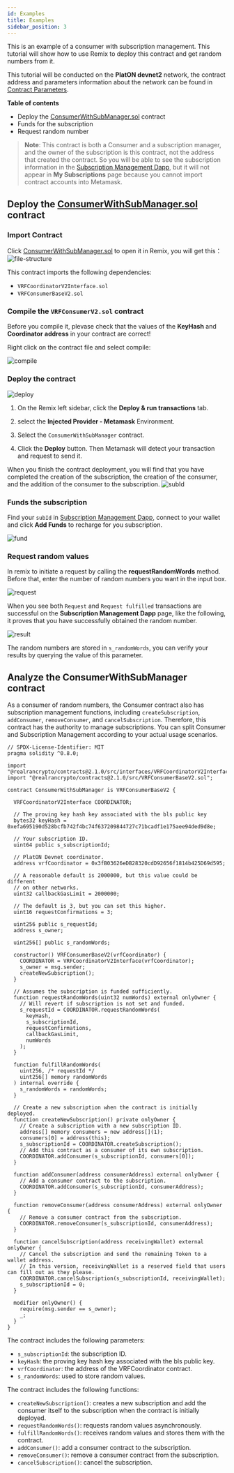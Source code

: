 ```yaml
---
id: Examples
title: Examples
sidebar_position: 3
---
```


This is an example of a consumer with subscription management. This tutorial will show how to use Remix to deploy this contract and get random numbers from it.

This tutorial will be conducted on the **PlatON devnet2** network, the contract address and parameters information about the network can be found in [Contract Parameters](/Contract%20Parameters).

**Table of contents**

- Deploy the [ConsumerWithSubManager.sol](https://remix.ethereum.org/#url=https://github.com/realran/VRFContract/blob/main/sample/ConsumerWithSubManager.sol) contract
- Funds for the subscription
- Request random number

> **Note**: This contract is both a Consumer and a subscription manager, and the owner of the subscription is this contract, not the address that created the contract. So you will be able to see the subscription information in the [Subscription Management Dapp](https://vrf.realran.com/), but it will not appear in **My Subscriptions** page because you cannot import contract accounts into Metamask.



## Deploy the [ConsumerWithSubManager.sol](https://remix.ethereum.org/#url=https://github.com/realran/VRFContract/blob/main/sample/ConsumerWithSubManager.sol) contract

### Import Contract

Click [ConsumerWithSubManager.sol](https://remix.ethereum.org/#url=https://github.com/realran/VRFContract/blob/main/sample/ConsumerWithSubManager.sol) to open it in Remix, you will get this：
![file-structure](https://github.com/realran/Docs/blob/main/docs/Getting%20Started/imgs/file-structure.png?raw=true)

This contract imports the following dependencies:

  - `VRFCoordinatorV2Interface.sol`
  - `VRFConsumerBaseV2.sol`

###  Compile the `VRFConsumerV2.sol` contract

Before you compile it, plevase check that the values of the **KeyHash** and **Coordinator** **address** in your contract are correct!

Right click on the contract file and select compile:

![compile](https://github.com/realran/Docs/blob/main/docs/Getting%20Started/imgs/compile.jpg?raw=true)

###  Deploy the  contract
![deploy](https://github.com/realran/Docs/blob/main/docs/Getting%20Started/imgs/deploy.jpg?raw=true)

1. On the Remix left sidebar, click the **Deploy & run transactions** tab.

2. select the **Injected Provider - Metamask** Environment.

3. Select the `ConsumerWithSubManager` contract.

4. Click the **Deploy** button.  Then Metamask will detect your transaction and request to send it.

When you finish the contract deployment, you will find that you have completed the creation of the subscription, the creation of the consumer, and the addition of the consumer to the subscription.
![subId](https://github.com/realran/Docs/blob/main/docs/Getting%20Started/imgs/subId.png?raw=true)

###  Funds the subscription

Find your `subId` in [Subscription Management Dapp](https://vrf.realran.com/), connect to your wallet and click **Add Funds** to recharge for you subscription. 

![fund](https://github.com/realran/Docs/blob/main/docs/Getting%20Started/imgs/fund.jpg?raw=true)

### Request random values

In remix to initiate a request by calling the **requestRandomWords** method. Before that, enter the number of random numbers you want in the input box.

![request](https://github.com/realran/Docs/blob/main/docs/Getting%20Started/imgs/request.jpg?raw=true)

When you see both `Request` and `Request fulfilled` transactions are successful on the **Subscription Management Dapp** page, like the following, it proves that you have successfully obtained the random number.

![result](https://github.com/realran/Docs/blob/main/docs/Getting%20Started/imgs/result.jpg?raw=true)

The random numbers are stored in `s_randomWords`, you can verify your results by querying the value of this parameter.


## Analyze the ConsumerWithSubManager contract

As a consumer of random numbers, the Consumer contract also has subscription management functions, including `createSubscription`, `addConsumer`, `removeConsumer`, and `cancelSubscription`. Therefore, this contract has the authority to manage subscriptions. You can split Consumer and Subscription Management according to your actual usage scenarios.

```
// SPDX-License-Identifier: MIT
pragma solidity ^0.8.0;

import "@realrancrypto/contracts@2.1.0/src/interfaces/VRFCoordinatorV2Interface.sol";
import "@realrancrypto/contracts@2.1.0/src/VRFConsumerBaseV2.sol";

contract ConsumerWithSubManager is VRFConsumerBaseV2 {

  VRFCoordinatorV2Interface COORDINATOR;

  // The proving key hash key associated with the bls public key
  bytes32 keyHash = 0xefa695190d528bcfb742f4bc74f637209844727c71bcadf1e175aee94ded9d8e;

  // Your subscription ID.
  uint64 public s_subscriptionId;

  // PlatON Devnet coordinator.
  address vrfCoordinator = 0x3fB03626eDB28320cdD92656f1814b425D69d595;

  // A reasonable default is 2000000, but this value could be different
  // on other networks.
  uint32 callbackGasLimit = 2000000;

  // The default is 3, but you can set this higher.
  uint16 requestConfirmations = 3;

  uint256 public s_requestId;
  address s_owner;

  uint256[] public s_randomWords;

  constructor() VRFConsumerBaseV2(vrfCoordinator) {
    COORDINATOR = VRFCoordinatorV2Interface(vrfCoordinator);
    s_owner = msg.sender;
    createNewSubscription();
  }

  // Assumes the subscription is funded sufficiently.
  function requestRandomWords(uint32 numWords) external onlyOwner {
    // Will revert if subscription is not set and funded.
    s_requestId = COORDINATOR.requestRandomWords(
      keyHash,
      s_subscriptionId,
      requestConfirmations,
      callbackGasLimit,
      numWords
    );
  }

  function fulfillRandomWords(
    uint256, /* requestId */
    uint256[] memory randomWords
  ) internal override {
    s_randomWords = randomWords;
  }

  // Create a new subscription when the contract is initially deployed.
  function createNewSubscription() private onlyOwner {
    // Create a subscription with a new subscription ID.
    address[] memory consumers = new address[](1);
    consumers[0] = address(this);
    s_subscriptionId = COORDINATOR.createSubscription();
    // Add this contract as a consumer of its own subscription.
    COORDINATOR.addConsumer(s_subscriptionId, consumers[0]);
  }

  function addConsumer(address consumerAddress) external onlyOwner {
    // Add a consumer contract to the subscription.
    COORDINATOR.addConsumer(s_subscriptionId, consumerAddress);
  }

  function removeConsumer(address consumerAddress) external onlyOwner {
    // Remove a consumer contract from the subscription.
    COORDINATOR.removeConsumer(s_subscriptionId, consumerAddress);
  }

  function cancelSubscription(address receivingWallet) external onlyOwner {
    // Cancel the subscription and send the remaining Token to a wallet address.
    // In this version, receivingWallet is a reserved field that users can fill out as they please.
    COORDINATOR.cancelSubscription(s_subscriptionId, receivingWallet);
    s_subscriptionId = 0;
  }

  modifier onlyOwner() {
    require(msg.sender == s_owner);
    _;
  }
}
```

 The contract includes the following parameters:

  - `s_subscriptionId`: the subscription ID.
  - `keyHash`: the proving key hash key associated with the bls public key.
  - `vrfCoordinator`: the address of the VRFCoordinator contract.
  - `s_randomWords`: used to store random values.


 The contract includes the following functions:

  - `createNewSubscription()`: creates a new subscription and add the consumer itself to the subscription when the contract is initially deployed.
  - `requestRandomWords()`: requests random values asynchronously.
  - `fulfillRandomWords()`: receives random values and stores them with the contract.
  - `addConsumer()`: add a consumer contract to the subscription.
  - `removeConsumer()`: remove a consumer contract from the subscription.
  - `cancelSubscription()`: cancel the subscription.

